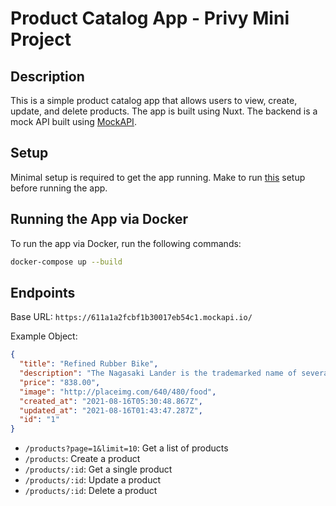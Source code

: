 # Product Catalog App - Privy Mini Project

## Description

This is a simple product catalog app that allows users to view, create, update, and delete products. The app is built using Nuxt. The backend is a mock API built using [MockAPI](https://mockapi.io/).

## Setup

Minimal setup is required to get the app running. Make to run [this](minimal-starter.md) setup before running the app.

## Running the App via Docker 

To run the app via Docker, run the following commands:

```bash
docker-compose up --build
```

## Endpoints

Base URL: `https://611a1a2fcbf1b30017eb54c1.mockapi.io/`

Example Object:

```json
{
  "title": "Refined Rubber Bike",
  "description": "The Nagasaki Lander is the trademarked name of several series of Nagasaki sport bikes, that started with the 1984 ABC800J",
  "price": "838.00",
  "image": "http://placeimg.com/640/480/food",
  "created_at": "2021-08-16T05:30:48.867Z",
  "updated_at": "2021-08-16T01:43:47.287Z",
  "id": "1"
}
```

- `/products?page=1&limit=10`: Get a list of products
- `/products`: Create a product
- `/products/:id`: Get a single product
- `/products/:id`: Update a product
- `/products/:id`: Delete a product